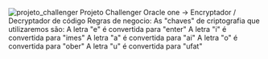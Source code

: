 ![projeto_challenger](https://github.com/SchinThuner/challenger-encrypt-decrypt/assets/61092834/445681c1-8aa2-453f-97fe-bd3cbc532d03)
Projeto Challenger Oracle one -> Encryptador / Decryptador de código
Regras de negocio:
As "chaves" de criptografia que utilizaremos são:
A letra "e" é convertida para "enter"
A letra "i" é convertida para "imes"
A letra "a" é convertida para "ai"
A letra "o" é convertida para "ober"
A letra "u" é convertida para "ufat"
